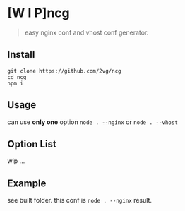 # [W I P]ncg
> easy nginx conf and vhost conf generator.

## Install
```
git clone https://github.com/2vg/ncg
cd ncg
npm i
```

## Usage
can use **only one** option
`node . --nginx` or `node . --vhost`

## Option List
wip ...

## Example
see built folder.
this conf is 
`node . --nginx` result.
